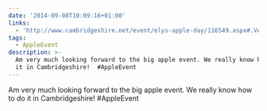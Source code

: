 ```yaml
---
date: '2014-09-08T10:09:16+01:00'
links:
  - 'http://www.cambridgeshire.net/event/elys-apple-day/116549.aspx#.VA18RGRdWPJ'
tags:
  - AppleEvent
description: >-
  Am very much looking forward to the big apple event. We really know how to do
  it in Cambridgeshire!  #AppleEvent
---
```

Am very much looking forward to the big apple event. We really know how to do it in Cambridgeshire!  #AppleEvent
